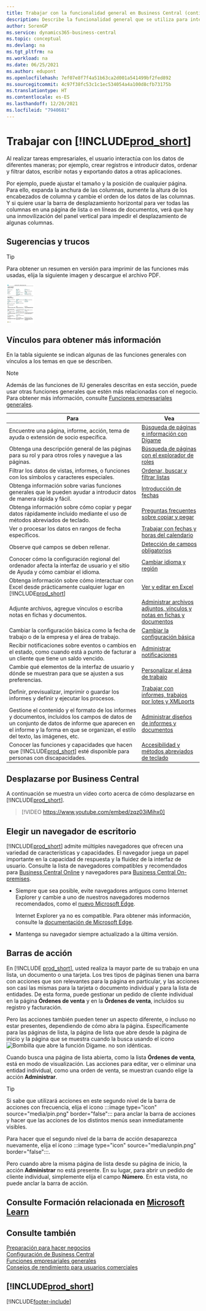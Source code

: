 ```yaml
---
title: Trabajar con la funcionalidad general en Business Central (contiene vídeo) | Documentos de Microsoft
description: Describe la funcionalidad general que se utiliza para interactuar con los datos en Business Central, como introducir valores, ordenar datos y cambiar de vista.
author: SorenGP
ms.service: dynamics365-business-central
ms.topic: conceptual
ms.devlang: na
ms.tgt_pltfrm: na
ms.workload: na
ms.date: 06/25/2021
ms.author: edupont
ms.openlocfilehash: 7ef07e8f7f4a51b63ca2d001a541499bf2fed892
ms.sourcegitcommit: 4c97f38fc53c1c1ec534054a4a100d8cfb73175b
ms.translationtype: HT
ms.contentlocale: es-ES
ms.lasthandoff: 12/20/2021
ms.locfileid: "7940681"
---
```

# <a name="working-with-prod_short"></a>Trabajar con [!INCLUDE[prod_short](includes/prod_short.md)]

Al realizar tareas empresariales, el usuario interactúa con los datos de diferentes maneras; por ejemplo, crear registros e introducir datos, ordenar y filtrar datos, escribir notas y exportando datos a otras aplicaciones.

Por ejemplo, puede ajustar el tamaño y la posición de cualquier página. Para ello, expanda la anchura de las columnas, aumente la altura de los encabezados de columna y cambie el orden de los datos de las columnas. Y si quiere usar la barra de desplazamiento horizontal para ver todas las columnas en una página de lista o en líneas de documentos, verá que hay una inmovilización del panel vertical para impedir el desplazamiento de algunas columnas.

## <a name="tips-and-tricks"></a><a name="cheatsheet"></a>Sugerencias y trucos

> [!TIP]
> Para obtener un resumen en versión para imprimir de las funciones más usadas, elija la siguiente imagen y descargue el archivo PDF.
>
> [ ![Icono para el archivo PDF.](media/cheat_sheet_inline.png) ](media/cheat_sheet.pdf "Icono que abre un PDF")

## <a name="links-to-learn-more"></a>Vínculos para obtener más información

En la tabla siguiente se indican algunas de las funciones generales con vínculos a los temas en que se describen.

> [!NOTE]
> Además de las funciones de IU generales descritas en esta sección, puede usar otras funciones generales que estén más relacionadas con el negocio. Para obtener más información, consulte [Funciones empresariales generales](ui-across-business-areas.md).

| Para  | Vea |
| --- | --- |
|Encuentre una página, informe, acción, tema de ayuda o extensión de socio específica. |[Búsqueda de páginas e información con Dígame](ui-search.md) |
|Obtenga una descripción general de las páginas para su rol y para otros roles y navegue a las páginas.|[Búsqueda de páginas con el explorador de roles](ui-role-explorer.md)|
| Filtrar los datos de vistas, informes, o funciones con los símbolos y caracteres especiales. |[Ordenar, buscar y filtrar listas](ui-enter-criteria-filters.md) |
|Obtenga información sobre varias funciones generales que le pueden ayudar a introducir datos de manera rápida y fácil.|[Introducción de fechas](ui-enter-data.md)|
|Obtenga información sobre cómo copiar y pegar datos rápidamente incluido mediante el uso de métodos abreviados de teclado.|[Preguntas frecuentes sobre copiar y pegar](faq-copy-paste.yml)|
| Ver o procesar los datos en rangos de fecha específicos. |[Trabajar con fechas y horas del calendario](ui-enter-date-ranges.md) |
| Observe qué campos se deben rellenar. |[Detección de campos obligatorios](ui-mandatory-fields.md) |
|Conocer cómo la configuración regional del ordenador afecta la interfaz de usuario y el sitio de Ayuda y cómo cambiar el idioma.|[Cambiar idioma y región](about-locale-language.md)|
|Obtenga información sobre cómo interactuar con Excel desde prácticamente cualquier lugar en [!INCLUDE[prod_short](includes/prod_short.md)]|[Ver y editar en Excel](across-work-with-excel.md)|
|Adjunte archivos, agregue vínculos o escriba notas en fichas y documentos.|[Administrar archivos adjuntos, vínculos y notas en fichas y documentos](ui-how-add-link-to-record.md)|
| Cambiar la configuración básica como la fecha de trabajo o de la empresa y el área de trabajo. |[Cambiar la configuración básica](ui-change-basic-settings.md) |
|Recibir notificaciones sobre eventos o cambios en el estado, como cuando está a punto de facturar a un cliente que tiene un saldo vencido.|[Administrar notificaciones](ui-smart-notifications.md)|
| Cambie qué elementos de la interfaz de usuario y dónde se muestran para que se ajusten a sus preferencias.|[Personalizar el área de trabajo](ui-personalization-user.md) |
|Definir, previsualizar, imprimir o guardar los informes y definir y ejecutar los procesos.|[Trabajar con informes, trabajos por lotes y XMLports](ui-work-report.md)|
| Gestione el contenido y el formato de los informes y documentos, incluidos los campos de datos de un conjunto de datos de informe que aparecen en el informe y la forma en que se organizan, el estilo del texto, las imágenes, etc.|[Administrar diseños de informes y documentos](ui-manage-report-layouts.md) |
|Conocer las funciones y capacidades que hacen que [!INCLUDE[prod_short](includes/prod_short.md)] esté disponible para personas con discapacidades.|[Accesibilidad y métodos abreviados de teclado](ui-accessibility.md)|

## <a name="getting-around-in-business-central"></a>Desplazarse por Business Central
A continuación se muestra un vídeo corto acerca de cómo desplazarse en [!INCLUDE[prod_short](includes/prod_short.md)].

> [!VIDEO https://www.youtube.com/embed/zqz03iMihx0]

## <a name="choosing-a-desktop-browser"></a>Elegir un navegador de escritorio

[!INCLUDE[prod_short](includes/prod_short.md)] admite múltiples navegadores que ofrecen una variedad de características y capacidades. El navegador juega un papel importante en la capacidad de respuesta y la fluidez de la interfaz de usuario. Consulte la lista de navegadores compatibles y recomendados para [Business Central Online](./product-requirements.md) y navegadores para [Business Central On-premises](/dynamics365/business-central/dev-itpro/deployment/system-requirement-business-central-v15).

- Siempre que sea posible, evite navegadores antiguos como Internet Explorer y cambie a uno de nuestros navegadores modernos recomendados, como el [nuevo Microsoft Edge](https://www.microsoft.com/edge/).  

    Internet Explorer ya no es compatible. Para obtener más información, consulte la [documentación de Microsoft Edge](https://support.microsoft.com/hub/4337664/microsoft-edge-help).
- Mantenga su navegador siempre actualizado a la última versión.

## <a name="action-bars"></a>Barras de acción

En [!INCLUDE [prod_short](includes/prod_short.md)], usted realiza la mayor parte de su trabajo en una lista, un documento o una tarjeta. Los tres tipos de páginas tienen una barra con acciones que son relevantes para la página en particular, y las acciones son casi las mismas para la tarjeta o documento individual y para la lista de entidades. De esta forma, puede gestionar un pedido de cliente individual en la página **Órdenes de venta** y en la **Órdenes de venta**, incluidos su registro y facturación.  

Pero las acciones también pueden tener un aspecto diferente, o incluso no estar presentes, dependiendo de cómo abra la página. Específicamente para las páginas de lista, la página de lista que abre desde la página de inicio y la página que se muestra cuando la busca usando el icono ![Bombilla que abre la función Dígame.](media/ui-search/search_small.png "Dígame qué desea hacer") no son idénticas.  

Cuando busca una página de lista abierta, como la lista **Órdenes de venta**, está en modo de visualización. Las acciones para editar, ver o eliminar una entidad individual, como una orden de venta, se muestran cuando elige la acción **Administrar**.  

> [!TIP]
> Si sabe que utilizará acciones en este segundo nivel de la barra de acciones con frecuencia, elija el icono :::image type="icon" source="media/pin.png" border="false"::: para anclar la barra de acciones y hacer que las acciones de los distintos menús sean inmediatamente visibles.
>
> Para hacer que el segundo nivel de la barra de acción desaparezca nuevamente, elija el icono :::image type="icon" source="media/unpin.png" border="false":::.

Pero cuando abre la misma página de lista desde su página de inicio, la acción **Administrar** no está presente. En su lugar, para abrir un pedido de cliente individual, simplemente elija el campo **Número**. En esta vista, no puede anclar la barra de acción.  

## <a name="see-related-training-at-microsoft-learn"></a>Consulte Formación relacionada en [Microsoft Learn](/learn/paths/work-pro-data-dynamics-365-business-central/)

## <a name="see-also"></a>Consulte también

[Preparación para hacer negocios](ui-get-ready-business.md)  
[Configuración de Business Central](setup.md)  
[Funciones empresariales generales](ui-across-business-areas.md)  
[Consejos de rendimiento para usuarios comerciales](/dynamics365/business-central/dev-itpro/performance/performance-users?toc=/dynamics365/business-central/toc.json)

## [!INCLUDE[prod_short](includes/free_trial_md.md)]


[!INCLUDE[footer-include](includes/footer-banner.md)]